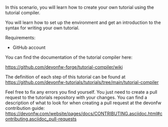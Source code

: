 In this scenario, you will learn how to create your own tutorial using the tutorial compiler.

You will learn how to set up the environment and get an introduction to the syntax for writing your own tutorial.

Requirements: 
 * GitHub account

You can find the documentation of the tutorial compiler here:

https://github.com/devonfw-forge/tutorial-compiler/wiki



The definition of each step of this tutorial can be found at https://github.com/devonfw-tutorials/tutorials/tree/main/tutorial-compiler

Feel free to fix any errors you find yourself. You just need to create a pull request to the tutorials repository with your changes.
You can find a description of what to look for when creating a pull request at the devonfw contribution guide: https://devonfw.com/website/pages/docs/CONTRIBUTING.asciidoc.html#contributing.asciidoc_pull-requests
